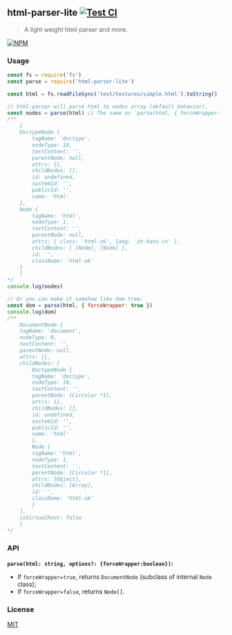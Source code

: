 ## html-parser-lite [![Test CI](https://github.com/creeperyang/html-parser-lite/actions/workflows/node.js.yml/badge.svg)](https://github.com/creeperyang/html-parser-lite/actions/workflows/node.js.yml)

> A light weight html parser and more.

[![NPM](https://nodei.co/npm/html-parser-lite.png?compact=true)](https://nodei.co/npm/html-parser-lite/)

### Usage

```js
const fs = require('fs')
const parse = require('html-parser-lite')

const html = fs.readFileSync('test/textures/simple.html').toString()

// html-parser will parse html to nodes array (default behavior).
const nodes = parse(html) // The same as `parse(html, { forceWrapper: false })`
/**
    [
    DoctypeNode {
        tagName: 'doctype',
        nodeType: 10,
        textContent: '',
        parentNode: null,
        attrs: {},
        childNodes: [],
        id: undefined,
        systemId: '',
        publicId: '',
        name: 'html'
    },
    Node {
        tagName: 'html',
        nodeType: 1,
        textContent: '',
        parentNode: null,
        attrs: { class: 'html-ok', lang: 'zh-hans-cn' },
        childNodes: [ [Node], [Node] ],
        id: '',
        className: 'html-ok'
    }
    ]
*/
console.log(nodes)

// Or you can make it somehow like dom tree:
const dom = parse(html, { forceWrapper: true })
console.log(dom)
/**
    DocumentNode {
    tagName: 'document',
    nodeType: 9,
    textContent: '',
    parentNode: null,
    attrs: {},
    childNodes: [
        DoctypeNode {
        tagName: 'doctype',
        nodeType: 10,
        textContent: '',
        parentNode: [Circular *1],
        attrs: {},
        childNodes: [],
        id: undefined,
        systemId: '',
        publicId: '',
        name: 'html'
        },
        Node {
        tagName: 'html',
        nodeType: 1,
        textContent: '',
        parentNode: [Circular *1],
        attrs: [Object],
        childNodes: [Array],
        id: '',
        className: 'html-ok'
        }
    ],
    isVirtualRoot: false
    }
*/
```

### API

**`parse(html: string, options?: {forceWrapper:boolean})`:**

- If `forceWrapper=true`, returns `DocumentNode` (subclass of internal `Node` class);
- If `forceWrapper=false`, returns `Node[]`.

### License

[MIT](https://opensource.org/licenses/mit-license.php)
